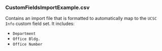 ### CustomFieldsImportExample.csv
Contains an import file that is formatted to automatically map to the `UCSC Info` custom field set. It includes:

* `Department`
* `Office Bldg.`
* `Office Number`